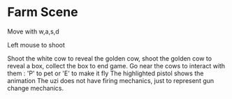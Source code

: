 # Farm Scene

Move with w,a,s,d 

Left mouse to shoot

Shoot the white cow to reveal the golden cow, shoot the golden cow to reveal a box, collect the box to end game.
Go near the cows to interact with them : 'P' to pet or 'E' to make it fly 
The highlighted pistol shows the animation
The uzi does not have firing mechanics, just to represent gun change mechanics.

